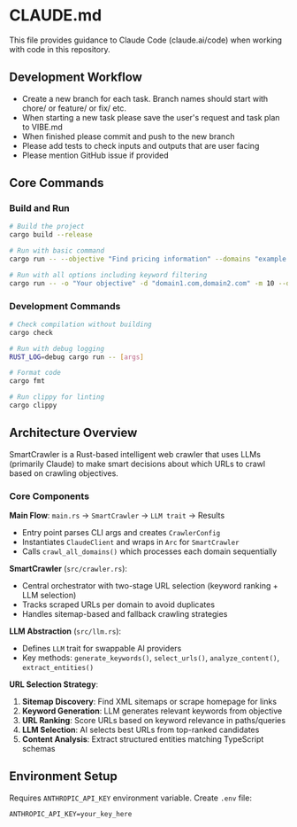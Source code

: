 # CLAUDE.md

This file provides guidance to Claude Code (claude.ai/code) when working with code in this repository.

## Development Workflow
- Create a new branch for each task. Branch names should start with chore/ or feature/ or fix/ etc.
- When starting a new task please save the user's request and task plan to VIBE.md
- When finished please commit and push to the new branch
- Please add tests to check inputs and outputs that are user facing
- Please mention GitHub issue if provided

## Core Commands

### Build and Run
```bash
# Build the project
cargo build --release

# Run with basic command
cargo run -- --objective "Find pricing information" --domains "example.com" --max-urls 5

# Run with all options including keyword filtering
cargo run -- -o "Your objective" -d "domain1.com,domain2.com" -m 10 --delay 1000 -O results.json -v --candidate-multiplier 5
```

### Development Commands
```bash
# Check compilation without building
cargo check

# Run with debug logging
RUST_LOG=debug cargo run -- [args]

# Format code
cargo fmt

# Run clippy for linting
cargo clippy
```

## Architecture Overview

SmartCrawler is a Rust-based intelligent web crawler that uses LLMs (primarily Claude) to make smart decisions about which URLs to crawl based on crawling objectives.

### Core Components

**Main Flow**: `main.rs` → `SmartCrawler` → `LLM trait` → Results
- Entry point parses CLI args and creates `CrawlerConfig`
- Instantiates `ClaudeClient` and wraps in `Arc` for `SmartCrawler`
- Calls `crawl_all_domains()` which processes each domain sequentially

**SmartCrawler** (`src/crawler.rs`):
- Central orchestrator with two-stage URL selection (keyword ranking + LLM selection)
- Tracks scraped URLs per domain to avoid duplicates
- Handles sitemap-based and fallback crawling strategies

**LLM Abstraction** (`src/llm.rs`):
- Defines `LLM` trait for swappable AI providers
- Key methods: `generate_keywords()`, `select_urls()`, `analyze_content()`, `extract_entities()`

**URL Selection Strategy**:
1. **Sitemap Discovery**: Find XML sitemaps or scrape homepage for links
2. **Keyword Generation**: LLM generates relevant keywords from objective
3. **URL Ranking**: Score URLs based on keyword relevance in paths/queries
4. **LLM Selection**: AI selects best URLs from top-ranked candidates
5. **Content Analysis**: Extract structured entities matching TypeScript schemas

## Environment Setup

Requires `ANTHROPIC_API_KEY` environment variable. Create `.env` file:
```
ANTHROPIC_API_KEY=your_key_here
```

